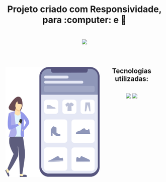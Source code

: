 <h1 align="center">Projeto criado com Responsividade, para :computer: e 📱 
<br>
<br>
<div><img src="https://media.tenor.com/YziWYkqZndYAAAAi/dm4uz3-foekoe.gif" width="60" /></div></h1>
<br>
<div><img align="left" src="https://github.com/thalyssonh3/Projeto-Responsivo/blob/master/assets/girl-cellphone.png?raw=true" width="300" height="350"/><div />
<h2 align="center">Tecnologias utilizadas:<h2/>
<div align="center">
  <img src="https://img.shields.io/badge/HTML5-E34F26?style=for-the-badge&logo=html5&logoColor=white" />
  <img src="https://img.shields.io/badge/CSS3-1572B6?style=for-the-badge&logo=css3&logoColor=white" />
<div/>
